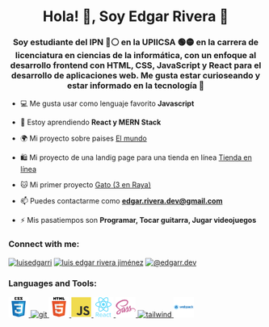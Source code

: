 <h1 align="center">Hola! 👋, Soy Edgar Rivera 💙</h1>
<h3 align="center">Soy estudiante del IPN 🔴⚪ en la UPIICSA 🟢🟡 en la carrera de licenciatura en ciencias de la informática, con un enfoque al desarrollo frontend con HTML, CSS, JavaScript y React para el desarrollo de aplicaciones web. Me gusta estar curioseando y estar informado en la tecnología 🥴</h3>

- 💻 Me gusta usar como lenguaje favorito **Javascript**

- 🌱 Estoy aprendiendo **React y MERN Stack**

- 🌍 Mi proyecto sobre paises [El mundo](https://melodic-bombolone-8a5a86.netlify.app)

- 🛍️ Mi proyecto de una landig page para una tienda en línea [Tienda en línea](https://delightful-entremet-614d1c.netlify.app/)

- 🐱 Mi primer proyecto [Gato (3 en Raya)](https://precious-rabanadas-64976c.netlify.app/index.html)

- 📫 Puedes contactarme como **edgar.rivera.dev@gmail.com**

- ⚡ Mis pasatiempos son **Programar, Tocar guitarra, Jugar videojuegos**

<h3 align="left">Connect with me:</h3>
<p align="left">
<a href="https://twitter.com/luisedgarri" target="blank"><img align="center" src="https://raw.githubusercontent.com/rahuldkjain/github-profile-readme-generator/master/src/images/icons/Social/twitter.svg" alt="luisedgarri" height="30" width="40" /></a>
<a href="https://linkedin.com/in/luis-edgar-rivera-jiménez-b431751b1/" target="blank"><img align="center" src="https://raw.githubusercontent.com/rahuldkjain/github-profile-readme-generator/master/src/images/icons/Social/linked-in-alt.svg" alt="luis edgar rivera jiménez" height="30" width="40" /></a>
<a href="https://instagram.com/edgarr.dev" target="blank"><img align="center" src="https://raw.githubusercontent.com/rahuldkjain/github-profile-readme-generator/master/src/images/icons/Social/instagram.svg" alt="@edgarr.dev" height="30" width="40" /></a>
</p>

<h3 align="left">Languages and Tools:</h3>
<p align="left"> <a href="https://www.w3schools.com/css/" target="_blank" rel="noreferrer"> <img src="https://raw.githubusercontent.com/devicons/devicon/master/icons/css3/css3-original-wordmark.svg" alt="css3" width="40" height="40"/> </a> <a href="https://git-scm.com/" target="_blank" rel="noreferrer"> <img src="https://www.vectorlogo.zone/logos/git-scm/git-scm-icon.svg" alt="git" width="40" height="40"/> </a> <a href="https://www.w3.org/html/" target="_blank" rel="noreferrer"> <img src="https://raw.githubusercontent.com/devicons/devicon/master/icons/html5/html5-original-wordmark.svg" alt="html5" width="40" height="40"/> </a> <a href="https://developer.mozilla.org/en-US/docs/Web/JavaScript" target="_blank" rel="noreferrer"> <img src="https://raw.githubusercontent.com/devicons/devicon/master/icons/javascript/javascript-original.svg" alt="javascript" width="40" height="40"/> </a> <a href="https://reactjs.org/" target="_blank" rel="noreferrer"> <img src="https://raw.githubusercontent.com/devicons/devicon/master/icons/react/react-original-wordmark.svg" alt="react" width="40" height="40"/> </a> <a href="https://sass-lang.com" target="_blank" rel="noreferrer"> <img src="https://raw.githubusercontent.com/devicons/devicon/master/icons/sass/sass-original.svg" alt="sass" width="40" height="40"/> </a> <a href="https://tailwindcss.com/" target="_blank" rel="noreferrer"> <img src="https://www.vectorlogo.zone/logos/tailwindcss/tailwindcss-icon.svg" alt="tailwind" width="40" height="40"/> </a> <a href="https://webpack.js.org" target="_blank" rel="noreferrer"> <img src="https://raw.githubusercontent.com/devicons/devicon/d00d0969292a6569d45b06d3f350f463a0107b0d/icons/webpack/webpack-original-wordmark.svg" alt="webpack" width="40" height="40"/> </a> </p>
